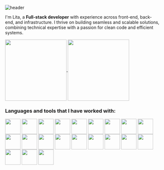 ![header](https://capsule-render.vercel.app/api?type=waving&color=f2c4cd&height=120&section=header&text=Welcome%20to%20my%20profile!🌸&fontColor=ef6f88&fontSize=50)

I'm Lita, a **Full-stack developer** with experience across front-end, back-end, and infrastructure. I thrive on building seamless and scalable solutions, combining technical expertise with a passion for clean code and efficient systems. 

<a href="https://github.com/litagarcia/github-readme-stats">
  <img height=200 align="center" src="https://github-readme-stats.vercel.app/api?username=litagarcia&theme=omni&rank_icon=github" />
</a>
<a href="https://github.com/litagarcia/convoychat">
  <img height=200 align="center" src="https://github-readme-stats.vercel.app/api/top-langs?username=litagarcia&layout=compact&langs_count=7&card_width=320" />
</a>

<h3>Languages and tools that I have worked with:</h3>

<div>
<img height=50 width=50 align=center src="https://cdn.jsdelivr.net/gh/devicons/devicon@latest/icons/nodejs/nodejs-original-wordmark.svg" />
<img height=50 width=50 align=center 
src="https://cdn.jsdelivr.net/gh/devicons/devicon@latest/icons/express/express-original-wordmark.svg" />
<img height=50 width=50 align=center src="https://cdn.jsdelivr.net/gh/devicons/devicon@latest/icons/javascript/javascript-plain.svg" />
<img height=50 width=50 align=center src="https://cdn.jsdelivr.net/gh/devicons/devicon@latest/icons/typescript/typescript-plain.svg" />
<img height=50 width=50 align=center src="https://cdn.jsdelivr.net/gh/devicons/devicon@latest/icons/python/python-original.svg" />
<img height=50 width=50 align=center src="https://cdn.jsdelivr.net/gh/devicons/devicon@latest/icons/amazonwebservices/amazonwebservices-original-wordmark.svg" />
<img height=50 width=50 align=center src="https://cdn.jsdelivr.net/gh/devicons/devicon@latest/icons/argocd/argocd-original-wordmark.svg" />
<img height=50 width=50 align=center src="https://cdn.jsdelivr.net/gh/devicons/devicon@latest/icons/jenkins/jenkins-original.svg" />
<img height=50 width=50 align=center src="https://cdn.jsdelivr.net/gh/devicons/devicon@latest/icons/nextjs/nextjs-original-wordmark.svg" />
<img height=50 width=50 align=center src="https://cdn.jsdelivr.net/gh/devicons/devicon@latest/icons/angularjs/angularjs-plain.svg" />
<img height=50 width=50 align=center src="https://cdn.jsdelivr.net/gh/devicons/devicon@latest/icons/react/react-original.svg" />
<img height=50 width=50 align=center src="https://cdn.jsdelivr.net/gh/devicons/devicon@latest/icons/mongodb/mongodb-plain-wordmark.svg" />
<img height=50 width=50 align=center src="https://cdn.jsdelivr.net/gh/devicons/devicon@latest/icons/docker/docker-plain-wordmark.svg" />
<img height=50 width=50 align=center src="https://cdn.jsdelivr.net/gh/devicons/devicon@latest/icons/git/git-plain.svg" />
<img height=50 width=50 align=center src="https://cdn.jsdelivr.net/gh/devicons/devicon@latest/icons/gitlab/gitlab-original.svg" />
<img height=50 width=50 align=center src="https://cdn.jsdelivr.net/gh/devicons/devicon@latest/icons/github/github-original.svg" />
<img height=50 width=50 align=center src="https://cdn.jsdelivr.net/gh/devicons/devicon@latest/icons/html5/html5-plain.svg" />
<img height=50 width=50 align=center src="https://cdn.jsdelivr.net/gh/devicons/devicon@latest/icons/jest/jest-plain.svg" />
<img height=50 width=50 align=center src="https://cdn.jsdelivr.net/gh/devicons/devicon@latest/icons/vitest/vitest-original.svg" />
<img height=50 width=50 align=center src="https://cdn.jsdelivr.net/gh/devicons/devicon@latest/icons/karma/karma-original.svg" />
<img height=50 width=50 align=center src="https://cdn.jsdelivr.net/gh/devicons/devicon@latest/icons/bitbucket/bitbucket-original-wordmark.svg" />

</div>
